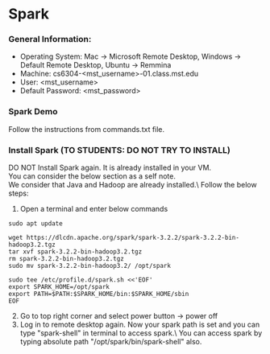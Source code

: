 # Spark

### General Information:

* Operating System:         Mac -> Microsoft Remote Desktop, Windows -> Default Remote Desktop, Ubuntu -> Remmina
* Machine:                  cs6304-<mst_username>-01.class.mst.edu
* User:                     <mst_username>
* Default Password:         <mst_password>



### Spark Demo
Follow the instructions from commands.txt file.




### Install Spark (TO STUDENTS: DO NOT TRY TO INSTALL)
DO NOT Install Spark again. It is already installed in your VM.  
You can consider the below section as a self note.  
We consider that Java and Hadoop are already installed.\\
Follow the below steps:
1. Open a terminal and enter below commands
```
sudo apt update
```
```
wget https://dlcdn.apache.org/spark/spark-3.2.2/spark-3.2.2-bin-hadoop3.2.tgz
tar xvf spark-3.2.2-bin-hadoop3.2.tgz
rm spark-3.2.2-bin-hadoop3.2.tgz
sudo mv spark-3.2.2-bin-hadoop3.2/ /opt/spark 
```
```
sudo tee /etc/profile.d/spark.sh <<'EOF'
export SPARK_HOME=/opt/spark
export PATH=$PATH:$SPARK_HOME/bin:$SPARK_HOME/sbin
EOF
```
2. Go to top right corner and select power button -> power off
3. Log in to remote desktop again. Now your spark path is set and you can type "spark-shell" in terminal to access spark.\\
You can access spark by typing absolute path "/opt/spark/bin/spark-shell" also.